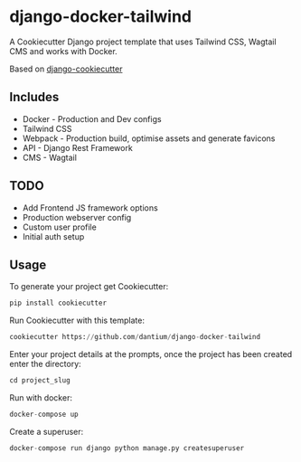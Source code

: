 # django-docker-tailwind
A Cookiecutter Django project template that uses Tailwind CSS, Wagtail CMS and works with Docker.

Based on [django-cookiecutter](https://github.com/pydanny/cookiecutter-django)

## Includes

* Docker - Production and Dev configs
* Tailwind CSS
* Webpack - Production build, optimise assets and generate favicons
* API - Django Rest Framework
* CMS - Wagtail

## TODO

* Add Frontend JS framework options
* Production webserver config
* Custom user profile
* Initial auth setup

## Usage

To generate your project get Cookiecutter:

```python
pip install cookiecutter
```

Run Cookiecutter with this template:

```python
cookiecutter https://github.com/dantium/django-docker-tailwind
```

Enter your project details at the prompts, once the project has been created enter the directory:

```python
cd project_slug
```

Run with docker:

```python
docker-compose up
```

Create a superuser:

```python
docker-compose run django python manage.py createsuperuser
```


